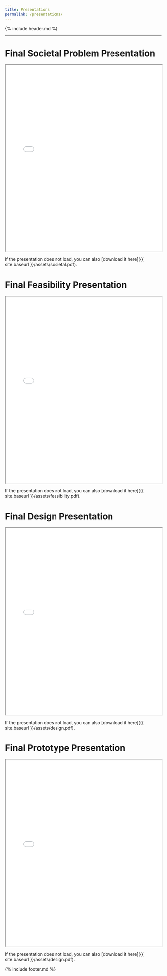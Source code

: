 ```yaml
---
title: Presentations
permalink: /presentations/
---
```


{% include header.md %}

---

# Final Societal Problem Presentation

<iframe src="{{ site.baseurl }}/assets/societal.pdf"
        width="100%"
        height="600px">
</iframe>

If the presentation does not load, you can also [download it here]({{ site.baseurl }}/assets/societal.pdf).

# Final Feasibility Presentation

<iframe src="{{ site.baseurl }}/assets/feasibility.pdf"
        width="100%"
        height="600px">
</iframe>

If the presentation does not load, you can also [download it here]({{ site.baseurl }}/assets/feasibility.pdf).

# Final Design Presentation

<iframe src="{{ site.baseurl }}/assets/design.pdf"
        width="100%"
        height="600px">
</iframe>

If the presentation does not load, you can also [download it here]({{ site.baseurl }}/assets/design.pdf).

# Final Prototype Presentation

<iframe src="{{ site.baseurl }}/assets/prototype.pdf"
        width="100%"
        height="600px">
</iframe>

If the presentation does not load, you can also [download it here]({{ site.baseurl }}/assets/design.pdf).

{% include footer.md %}